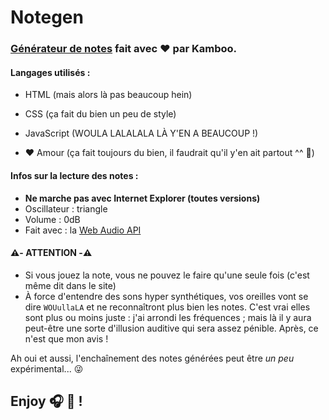 # Notegen

### [Générateur de notes](https://michlllll.github.io/notegen/) fait avec :heart: par Kamboo.

#### Langages utilisés :
 - HTML (mais alors là pas beaucoup hein)
 - CSS (ça fait du bien un peu de style)
 - JavaScript (WOULA LALALALA LÀ Y'EN A BEAUCOUP !)


 - :heart: Amour (ça fait toujours du bien, il faudrait qu'il y'en ait partout ^^ 🤗)

#### Infos sur la lecture des notes :
 - **Ne marche pas avec Internet Explorer (toutes versions)**
 - Oscillateur : triangle
 - Volume : 0dB
 - Fait avec : la [Web Audio API](https://developer.mozilla.org/fr/docs/Web/API/Web_Audio_API)

#### ⚠️- ATTENTION -⚠️
 - Si vous jouez la note, vous ne pouvez le faire qu'une seule fois (c'est même dit dans le site)
 - À force d'entendre des sons hyper synthétiques, vos oreilles vont se dire `WOUullaLA` et ne reconnaîtront plus bien les notes. C'est vrai elles sont plus ou moins juste : j'ai arrondi les fréquences ; mais là il y aura peut-être une sorte d'illusion auditive qui sera assez pénible. Après, ce n'est que mon avis !

Ah oui et aussi, l'enchaînement des notes générées peut être *un peu* expérimental... 😜

## Enjoy 🎧 🤘 !
